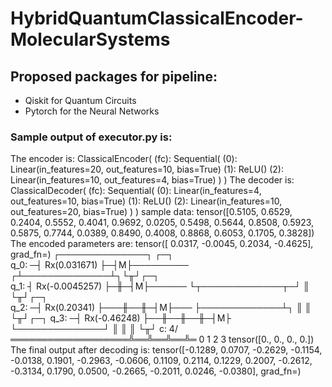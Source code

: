 # HybridQuantumClassicalEncoder-MolecularSystems


## Proposed packages for pipeline: 
- Qiskit for Quantum Circuits
- Pytorch for the Neural Networks


### Sample output of executor.py is:

The encoder is:  ClassicalEncoder(
  (fc): Sequential(
    (0): Linear(in_features=20, out_features=10, bias=True)
    (1): ReLU()
    (2): Linear(in_features=10, out_features=4, bias=True)
  )
)
The decoder is:  ClassicalDecoder(
  (fc): Sequential(
    (0): Linear(in_features=4, out_features=10, bias=True)
    (1): ReLU()
    (2): Linear(in_features=10, out_features=20, bias=True)
  )
)
sample data: tensor([0.5105, 0.6529, 0.2404, 0.5552, 0.4041, 0.9692, 0.0205, 0.5498, 0.5644,
        0.8508, 0.5923, 0.5875, 0.7744, 0.0389, 0.8490, 0.4008, 0.8868, 0.6053,
        0.1705, 0.3828])
The encoded parameters are:  tensor([ 0.0317, -0.0045,  0.2034, -0.4625], grad_fn=<ViewBackward0>)
      ┌──────────────┐ ┌─┐         
q_0: ─┤ Rx(0.031671) ├─┤M├─────────
     ┌┴──────────────┴┐└╥┘┌─┐      
q_1: ┤ Rx(-0.0045257) ├─╫─┤M├──────
     └┬─────────────┬─┘ ║ └╥┘┌─┐   
q_2: ─┤ Rx(0.20341) ├───╫──╫─┤M├───
      ├─────────────┴┐  ║  ║ └╥┘┌─┐
q_3: ─┤ Rx(-0.46248) ├──╫──╫──╫─┤M├
      └──────────────┘  ║  ║  ║ └╥┘
c: 4/═══════════════════╩══╩══╩══╩═
                        0  1  2  3 
tensor([0., 0., 0., 0.])
The final output after decoding is: 
tensor([-0.1289,  0.0707, -0.2629, -0.1154, -0.0138,  0.1901, -0.2963, -0.0606,
         0.1109,  0.2114,  0.1229,  0.2007, -0.2612, -0.3134,  0.1790,  0.0500,
        -0.2665, -0.2011,  0.0246, -0.0380], grad_fn=<ViewBackward0>)
